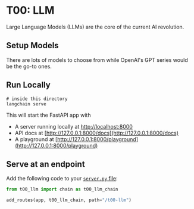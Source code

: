 # T00: LLM

Large Language Models (LLMs) are the core of the current AI revolution.


## Setup Models

There are lots of models to choose from while OpenAI's GPT series would be the go-to ones.


## Run Locally

```shell
# inside this directory
langchain serve
```

This will start the FastAPI app with
- A server running locally at [http://localhost:8000](http://localhost:8000)
- API docs at [http://127.0.0.1:8000/docs](http://127.0.0.1:8000/docs)
- A playground at [http://127.0.0.1:8000/playground](http://127.0.0.1:8000/playground)


## Serve at an endpoint

Add the following code to your [`server.py` file](../../app/server.py):
```python
from t00_llm import chain as t00_llm_chain

add_routes(app, t00_llm_chain, path="/t00-llm")
```

